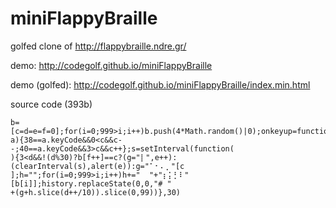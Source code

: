 ﻿# miniFlappyBraille
golfed clone of http://flappybraille.ndre.gr/

demo: http://codegolf.github.io/miniFlappyBraille

demo (golfed): http://codegolf.github.io/miniFlappyBraille/index.min.html

source code (393b)

````
b=[c=d=e=f=0];for(i=0;999>i;i++)b.push(4*Math.random()|0);onkeyup=function(
a){38==a.keyCode&&0<c&&c--;40==a.keyCode&&3>c&&c++};s=setInterval(function(
){3<d&&!(d%30)?b[f++]==c?(g="⡇",e++):(clearInterval(s),alert(e)):g="⠁⠂⠄⡀"[c
];h="";for(i=0;999>i;i++)h+="  "+"⡆⡅⡃⠇"[b[i]];history.replaceState(0,0,"# "
+(g+h.slice(d++/10)).slice(0,99))},30)
````
